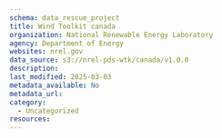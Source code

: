 ```yaml
---
schema: data_rescue_project 
title: Wind Toolkit canada
organization: National Renewable Energy Laboratory
agency: Department of Energy
websites: nrel.gov
data_source: s3://nrel-pds-wtk/canada/v1.0.0
description: 
last_modified: 2025-03-03
metadata_available: No
metadata_url: 
category:
  - Uncategorized
resources:
---
```

